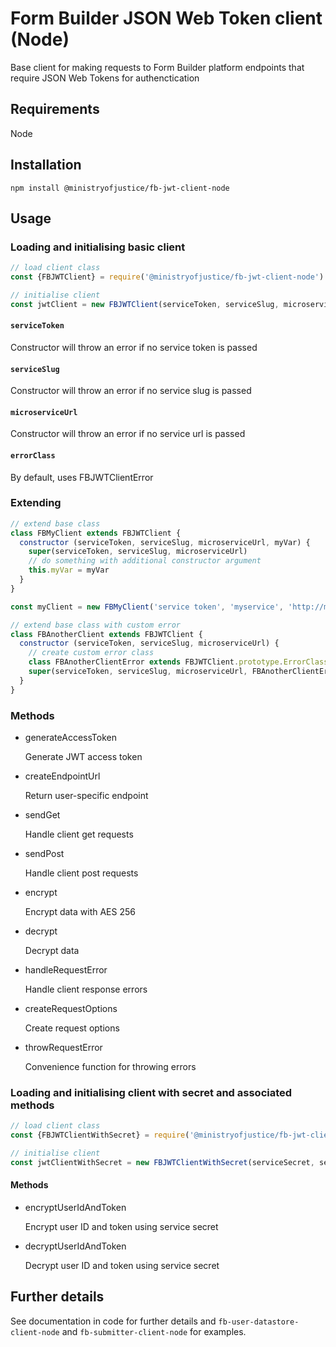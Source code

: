 # Form Builder JSON Web Token client (Node)

Base client for making requests to Form Builder platform endpoints that require JSON Web Tokens for authenctication

## Requirements

Node

## Installation

`npm install @ministryofjustice/fb-jwt-client-node`

## Usage

### Loading and initialising basic client

``` javascript
// load client class
const {FBJWTClient} = require('@ministryofjustice/fb-jwt-client-node')

// initialise client
const jwtClient = new FBJWTClient(serviceToken, serviceSlug, microserviceUrl, [errorClass])
```

#### `serviceToken`

Constructor will throw an error if no service token is passed

#### `serviceSlug`

Constructor will throw an error if no service slug is passed

#### `microserviceUrl`

Constructor will throw an error if no service url is passed

#### `errorClass`

By default, uses FBJWTClientError

### Extending

``` javascript
// extend base class
class FBMyClient extends FBJWTClient {
  constructor (serviceToken, serviceSlug, microserviceUrl, myVar) {
    super(serviceToken, serviceSlug, microserviceUrl)
    // do something with additional constructor argument
    this.myVar = myVar
  }
}

const myClient = new FBMyClient('service token', 'myservice', 'http://myservice', 'my var')
```

``` javascript
// extend base class with custom error
class FBAnotherClient extends FBJWTClient {
  constructor (serviceToken, serviceSlug, microserviceUrl) {
    // create custom error class
    class FBAnotherClientError extends FBJWTClient.prototype.ErrorClass {}
    super(serviceToken, serviceSlug, microserviceUrl, FBAnotherClientError)
  }
}
```

### Methods

- generateAccessToken

  Generate JWT access token

- createEndpointUrl

  Return user-specific endpoint

- sendGet

  Handle client get requests

- sendPost

  Handle client post requests

- encrypt

  Encrypt data with AES 256

- decrypt

  Decrypt data

- handleRequestError

  Handle client response errors

- createRequestOptions

  Create request options

- throwRequestError

  Convenience function for throwing errors

### Loading and initialising  client with secret and associated methods

``` javascript
// load client class
const {FBJWTClientWithSecret} = require('@ministryofjustice/fb-jwt-client-node')

// initialise client
const jwtClientWithSecret = new FBJWTClientWithSecret(serviceSecret, serviceToken, serviceSlug, microserviceUrl, [errorClass])
```

#### Methods

- encryptUserIdAndToken

  Encrypt user ID and token using service secret

- decryptUserIdAndToken

  Decrypt user ID and token using service secret

## Further details

See documentation in code for further details and `fb-user-datastore-client-node` and `fb-submitter-client-node` for examples.